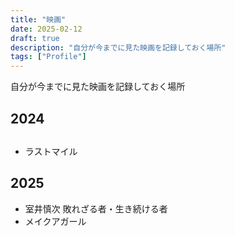 ```yaml
---
title: "映画"
date: 2025-02-12
draft: true
description: "自分が今までに見た映画を記録しておく場所"
tags: ["Profile"]
---
```


<lead>
自分が今までに見た映画を記録しておく場所
</lead>

## 2024
##
- ラストマイル
## 2025
- 室井慎次 敗れざる者・生き続ける者
- メイクアガール
